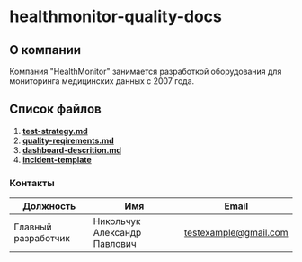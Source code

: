 # healthmonitor-quality-docs

## О компании

Компания "HealthMonitor" занимается разработкой оборудования для мониторинга медицинских данных с 2007 года.


## Список файлов
1. [**test-strategy.md**](/workspaces/healthmonitor-quality-docs/docs/testing/test-strategy.md)
2. [**quality-reqirements.md**](/workspaces/healthmonitor-quality-docs/docs/requirements/quality-requirements.md)
3. [**dashboard-descrition.md**](monitoring/dashboard-description.md)
4. [**incident-template**](incidents/incident-template.md)


### Контакты

| Должность | Имя | Email |
|-----------|-----|-------|
|Главный разработчик | Никольчук Александр Павлович | testexample@gmail.com |